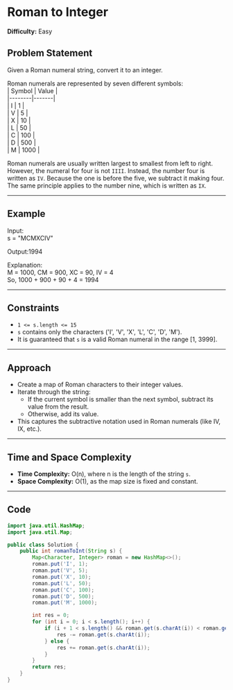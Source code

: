 # Roman to Integer

**Difficulty:** Easy

## Problem Statement  
Given a Roman numeral string, convert it to an integer.

Roman numerals are represented by seven different symbols:  
| Symbol | Value |  
|--------|-------|  
| I      | 1     |  
| V      | 5     |  
| X      | 10    |  
| L      | 50    |  
| C      | 100   |  
| D      | 500   |  
| M      | 1000  |  

Roman numerals are usually written largest to smallest from left to right. However, the numeral for four is not `IIII`. Instead, the number four is written as `IV`. Because the one is before the five, we subtract it making four. The same principle applies to the number nine, which is written as `IX`.  

---

## Example  
Input:  
s = "MCMXCIV"


Output:1994


Explanation:  
M = 1000, CM = 900, XC = 90, IV = 4  
So, 1000 + 900 + 90 + 4 = 1994

---

## Constraints  
- `1 <= s.length <= 15`  
- `s` contains only the characters ('I', 'V', 'X', 'L', 'C', 'D', 'M').  
- It is guaranteed that `s` is a valid Roman numeral in the range [1, 3999].

---

## Approach  
- Create a map of Roman characters to their integer values.  
- Iterate through the string:  
  - If the current symbol is smaller than the next symbol, subtract its value from the result.  
  - Otherwise, add its value.  
- This captures the subtractive notation used in Roman numerals (like IV, IX, etc.).  

---

## Time and Space Complexity  
- **Time Complexity:** O(n), where n is the length of the string `s`.  
- **Space Complexity:** O(1), as the map size is fixed and constant.

---

## Code

```java
import java.util.HashMap;
import java.util.Map;

public class Solution {
    public int romanToInt(String s) {
        Map<Character, Integer> roman = new HashMap<>();
        roman.put('I', 1); 
        roman.put('V', 5);
        roman.put('X', 10); 
        roman.put('L', 50);
        roman.put('C', 100); 
        roman.put('D', 500);
        roman.put('M', 1000);

        int res = 0;
        for (int i = 0; i < s.length(); i++) {
            if (i + 1 < s.length() && roman.get(s.charAt(i)) < roman.get(s.charAt(i + 1))) {
                res -= roman.get(s.charAt(i));
            } else {
                res += roman.get(s.charAt(i));
            }
        }
        return res;
    }
}
```
